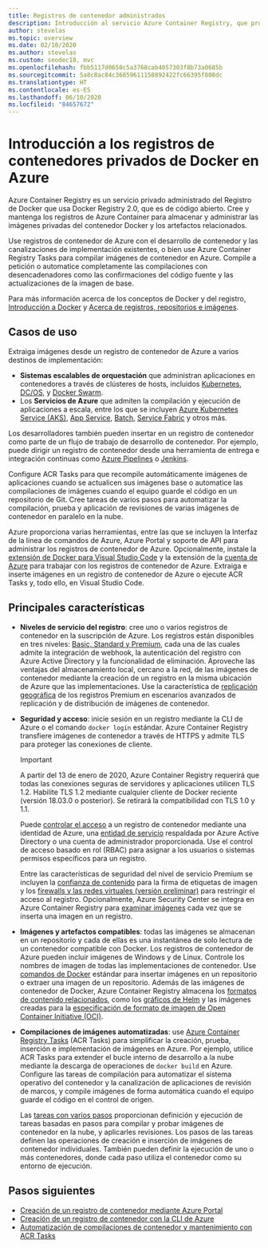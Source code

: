 ```yaml
---
title: Registros de contenedor administrados
description: Introducción al servicio Azure Container Registry, que proporciona registros de Docker basados en la nube, administrados y privados.
author: stevelas
ms.topic: overview
ms.date: 02/10/2020
ms.author: stevelas
ms.custom: seodec18, mvc
ms.openlocfilehash: fbb5117d0650c5a3768cab4057303f8b73a0685b
ms.sourcegitcommit: 5a8c8ac84c36859611158892422fc66395f808dc
ms.translationtype: HT
ms.contentlocale: es-ES
ms.lasthandoff: 06/10/2020
ms.locfileid: "84657672"
---
```

# <a name="introduction-to-private-docker-container-registries-in-azure"></a>Introducción a los registros de contenedores privados de Docker en Azure

Azure Container Registry es un servicio privado administrado del Registro de Docker que usa Docker Registry 2.0, que es de código abierto. Cree y mantenga los registros de Azure Container para almacenar y administrar las imágenes privadas del contenedor Docker y los artefactos relacionados.

Use registros de contenedor de Azure con el desarrollo de contenedor y las canalizaciones de implementación existentes, o bien use Azure Container Registry Tasks para compilar imágenes de contenedor en Azure. Compile a petición o automatice completamente las compilaciones con desencadenadores como las confirmaciones del código fuente y las actualizaciones de la imagen de base.

Para más información acerca de los conceptos de Docker y del registro, [Introducción a Docker](https://docs.docker.com/engine/docker-overview/) y [Acerca de registros, repositorios e imágenes](container-registry-concepts.md).

## <a name="use-cases"></a>Casos de uso

Extraiga imágenes desde un registro de contenedor de Azure a varios destinos de implementación:

* **Sistemas escalables de orquestación** que administran aplicaciones en contenedores a través de clústeres de hosts, incluidos [Kubernetes](https://kubernetes.io/docs/), [DC/OS](https://docs.mesosphere.com/), y [Docker Swarm](https://docs.docker.com/get-started/swarm-deploy/).
* Los **Servicios de Azure** que admiten la compilación y ejecución de aplicaciones a escala, entre los que se incluyen [Azure Kubernetes Service (AKS)](../aks/index.yml), [App Service](../app-service/index.yml), [Batch](../batch/index.yml), [Service Fabric](/azure/service-fabric/) y otros más.

Los desarrolladores también pueden insertar en un registro de contenedor como parte de un flujo de trabajo de desarrollo de contenedor. Por ejemplo, puede dirigir un registro de contenedor desde una herramienta de entrega e integración continuas como [Azure Pipelines](/azure/devops/pipelines/ecosystems/containers/acr-template) o [Jenkins](https://jenkins.io/).

Configure ACR Tasks para que recompile automáticamente imágenes de aplicaciones cuando se actualicen sus imágenes base o automatice las compilaciones de imágenes cuando el equipo guarde el código en un repositorio de Git. Cree tareas de varios pasos para automatizar la compilación, prueba y aplicación de revisiones de varias imágenes de contenedor en paralelo en la nube.

Azure proporciona varias herramientas, entre las que se incluyen la Interfaz de la línea de comandos de Azure, Azure Portal y soporte de API para administrar los registros de contenedor de Azure. Opcionalmente, instale la [extensión de Docker para Visual Studio Code](https://code.visualstudio.com/docs/azure/docker) y la extensión de la [cuenta de Azure](https://marketplace.visualstudio.com/items?itemName=ms-vscode.azure-account) para trabajar con los registros de contenedor de Azure. Extraiga e inserte imágenes en un registro de contenedor de Azure o ejecute ACR Tasks y, todo ello, en Visual Studio Code.

## <a name="key-features"></a>Principales características

* **Niveles de servicio del registro**: cree uno o varios registros de contenedor en la suscripción de Azure. Los registros están disponibles en tres niveles: [Basic, Standard y Premium](container-registry-skus.md), cada una de las cuales admite la integración de webhook, la autenticación del registro con Azure Active Directory y la funcionalidad de eliminación. Aproveche las ventajas del almacenamiento local, cercano a la red, de las imágenes de contenedor mediante la creación de un registro en la misma ubicación de Azure que las implementaciones. Use la característica de [replicación geográfica](container-registry-geo-replication.md) de los registros Premium en escenarios avanzados de replicación y de distribución de imágenes de contenedor. 

* **Seguridad y acceso**: inicie sesión en un registro mediante la CLI de Azure o el comando `docker login` estándar. Azure Container Registry transfiere imágenes de contenedor a través de HTTPS y admite TLS para proteger las conexiones de cliente. 

  > [!IMPORTANT]
  > A partir del 13 de enero de 2020, Azure Container Registry requerirá que todas las conexiones seguras de servidores y aplicaciones utilicen TLS 1.2. Habilite TLS 1.2 mediante cualquier cliente de Docker reciente (versión 18.03.0 o posterior). Se retirará la compatibilidad con TLS 1.0 y 1.1. 

  Puede [controlar el acceso](container-registry-authentication.md) a un registro de contenedor mediante una identidad de Azure, una [entidad de servicio](../active-directory/develop/app-objects-and-service-principals.md) respaldada por Azure Active Directory o una cuenta de administrador proporcionada. Use el control de acceso basado en rol (RBAC) para asignar a los usuarios o sistemas permisos específicos para un registro.

  Entre las características de seguridad del nivel de servicio Premium se incluyen la [confianza de contenido](container-registry-content-trust.md) para la firma de etiquetas de imagen y los [firewalls y las redes virtuales (versión preliminar)](container-registry-vnet.md) para restringir el acceso al registro. Opcionalmente, Azure Security Center se integra en Azure Container Registry para [examinar imágenes](../security-center/azure-container-registry-integration.md?toc=/azure/container-registry/toc.json&bc=/azure/container-registry/breadcrumb/toc.json) cada vez que se inserta una imagen en un registro.

* **Imágenes y artefactos compatibles**: todas las imágenes se almacenan en un repositorio y cada de ellas es una instantánea de solo lectura de un contenedor compatible con Docker. Los registros de contenedor de Azure pueden incluir imágenes de Windows y de Linux. Controle los nombres de imagen de todas las implementaciones de contenedor. Use [comandos de Docker](https://docs.docker.com/engine/reference/commandline/) estándar para insertar imágenes en un repositorio o extraer una imagen de un repositorio. Además de las imágenes de contenedor de Docker, Azure Container Registry almacena los [formatos de contenido relacionados](container-registry-image-formats.md), como los [gráficos de Helm](container-registry-helm-repos.md) y las imágenes creadas para la [especificación de formato de imagen de Open Container Initiative (OCI)](https://github.com/opencontainers/image-spec/blob/master/spec.md).

* **Compilaciones de imágenes automatizadas**: use [Azure Container Registry Tasks](container-registry-tasks-overview.md) (ACR Tasks) para simplificar la creación, prueba, inserción e implementación de imágenes en Azure. Por ejemplo, utilice ACR Tasks para extender el bucle interno de desarrollo a la nube mediante la descarga de operaciones de `docker build` en Azure. Configure las tareas de compilación para automatizar el sistema operativo del contenedor y la canalización de aplicaciones de revisión de marcos, y compile imágenes de forma automática cuando el equipo guarde el código en el control de origen.

  Las [tareas con varios pasos](container-registry-tasks-overview.md#multi-step-tasks) proporcionan definición y ejecución de tareas basadas en pasos para compilar y probar imágenes de contenedor en la nube, y aplicarles revisiones. Los pasos de las tareas definen las operaciones de creación e inserción de imágenes de contenedor individuales. También pueden definir la ejecución de uno o más contenedores, donde cada paso utiliza el contenedor como su entorno de ejecución.

## <a name="next-steps"></a>Pasos siguientes

* [Creación de un registro de contenedor mediante Azure Portal](container-registry-get-started-portal.md)
* [Creación de un registro de contenedor con la CLI de Azure](container-registry-get-started-azure-cli.md)
* [Automatización de compilaciones de contenedor y mantenimiento con ACR Tasks](container-registry-tasks-overview.md)
